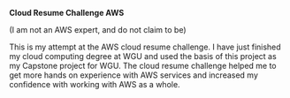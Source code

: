 **Cloud Resume Challenge AWS**

(I am not an AWS expert, and do not claim to be)

This is my attempt at the AWS cloud resume challenge. I have just finished my cloud computing degree at WGU and used the basis of this project as my Capstone project for WGU.
The cloud resume challenge helped me to get more hands on experience with AWS services and increased my confidence with working with AWS as a whole. 



